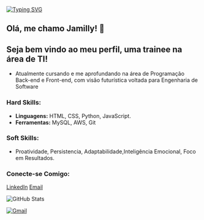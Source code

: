 [![Typing SVG](https://readme-typing-svg.herokuapp.com/?color=491852&size=35&center=true&vCenter=true&width=1000&lines=Oi,+me+chamo+Jamilly,+Bem-vindo+ao+meu+perfil!+:%29)](https://git.io/typing-svg)
## Olá, me chamo Jamilly! 👋

## Seja bem vindo ao meu perfil, uma trainee na área de TI!
- Atualmente cursando e me aprofundando na área de Programação Back-end e Front-end, com visão futurística voltada para Engenharia de Software 

### Hard Skills:
- **Linguagens:** HTML, CSS, Python, JavaScript.
- **Ferramentas:** MySQL, AWS, Git

### Soft Skills:
- Proatividade, Persistencia, Adaptabilidade,Inteligência Emocional, Foco em Resultados.

### Conecte-se Comigo:
[LinkedIn](https://www.linkedin.com/in/jamilly-fernandes-407a21272/)
[Email](mailto:email@exemplo.com)

![GitHub Stats](https://github-readme-stats.vercel.app/api?username=samuel&show_icons=true&count_private=true)

<a href="mailto:fjamilly349@gmail.com">
<img src="https://cdn.phonemore.com/content/2020/jpg/14850.jpg?style=for-the-badge&logo=gmail&logoColor=white&size=15" alt="Gmail"/>
